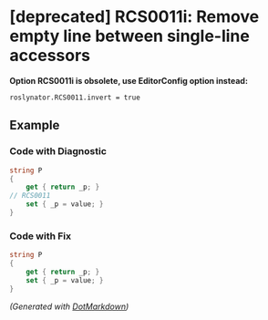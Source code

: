 # \[deprecated\] RCS0011i: Remove empty line between single\-line accessors

**Option RCS0011i is obsolete, use EditorConfig option instead:**

```
roslynator.RCS0011.invert = true
```

## Example

### Code with Diagnostic

```csharp
string P
{
    get { return _p; }
// RCS0011
    set { _p = value; }
}
```

### Code with Fix

```csharp
string P
{
    get { return _p; }
    set { _p = value; }
}
```


*\(Generated with [DotMarkdown](http://github.com/JosefPihrt/DotMarkdown)\)*